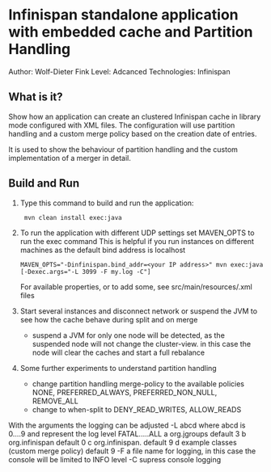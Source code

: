Infinispan standalone application with embedded cache and Partition Handling
=============================================================================
Author: Wolf-Dieter Fink
Level: Adcanced
Technologies: Infinispan


What is it?
-----------

Show how an application can create an clustered Infinispan cache in library mode configured with XML files.
The configuration will use partition handling and a custom merge policy based on the creation date of entries.

It is used to show the behaviour of partition handling and the custom implementation of a merger in detail.

Build and Run
-------------
1. Type this command to build and run the application:

        mvn clean install exec:java

2. To run the application with different UDP settings set MAVEN_OPTS to run the exec command
   This is helpful if you run instances on different machines as the default bind address is localhost

       MAVEN_OPTS="-Dinfinispan.bind_addr=<your IP address>" mvn exec:java [-Dexec.args="-L 3099 -F my.log -C"]

   For available properties, or to add some, see src/main/resources/.xml files

3. Start several instances and disconnect network or suspend the JVM to see how the cache behave during split and on merge

   - suspend a JVM for only one node will be detected, as the suspended node will not change the cluster-view.
     in this case the node will clear the caches and start a full rebalance

4. Some further experiments to understand partition handling

   - change partition handling merge-policy to the available policies NONE, PREFERRED_ALWAYS, PREFERRED_NON_NULL, REMOVE_ALL
   - change to when-split to DENY_READ_WRITES, ALLOW_READS



With the arguments the logging can be adjusted
 -L abcd where abcd is 0....9 and represent the log level FATAL.....ALL
    a    org.jgroups  default 3
     b   org.infinispan default 0
      c  org.infinispan.<topology and merge>  default 9
       d example classes (custom merge policy) default 9
 -F a file name for logging, in this case the console will be limited to INFO level
 -C supress console logging
